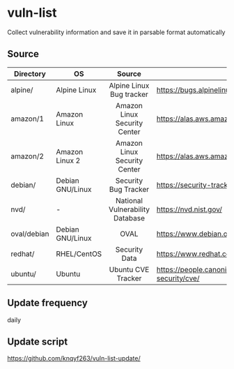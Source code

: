 # vuln-list
Collect vulnerability information and save it in parsable format automatically

## Source

| Directory   | OS               |              Source             | URL                                                 |
|-------------|------------------|:-------------------------------:|-----------------------------------------------------|
| alpine/     | Alpine Linux     | Alpine Linux Bug tracker        | https://bugs.alpinelinux.org/projects/alpine/issues |
| amazon/1    | Amazon Linux     | Amazon Linux Security Center    | https://alas.aws.amazon.com/                        |
| amazon/2    | Amazon Linux 2   | Amazon Linux Security Center    | https://alas.aws.amazon.com/alas2.html              |
| debian/     | Debian GNU/Linux | Security Bug Tracker            | https://security-tracker.debian.org/tracker/        |
| nvd/        | -                | National Vulnerability Database | https://nvd.nist.gov/                               |
| oval/debian | Debian GNU/Linux | OVAL                            | https://www.debian.org/security/oval/               |
| redhat/     | RHEL/CentOS      | Security Data                   | https://www.redhat.com/security/data/metrics/       |
| ubuntu/     | Ubuntu           | Ubuntu CVE Tracker              | https://people.canonical.com/~ubuntu-security/cve/  |

## Update frequency
daily

## Update script
https://github.com/knqyf263/vuln-list-update/
